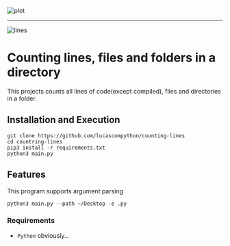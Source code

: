 ![plot](https://cdn.discordapp.com/attachments/626449728988774401/917097656319357028/unknown.png "Image")

---
![lines](https://img.shields.io/tokei/lines/github/lucascompython/counting-lines)
# Counting lines, files and folders in a directory 

This projects counts all lines of code(except compiled), files and directories in a folder.

## Installation and Execution 

    git clone https://github.com/lucascompython/counting-lines
    cd countring-lines
    pip3 install -r requirements.txt
    python3 main.py

## Features

This program supports argument parsing

    python3 main.py --path ~/Desktop -e .py

### Requirements

- `Python` obviously...

